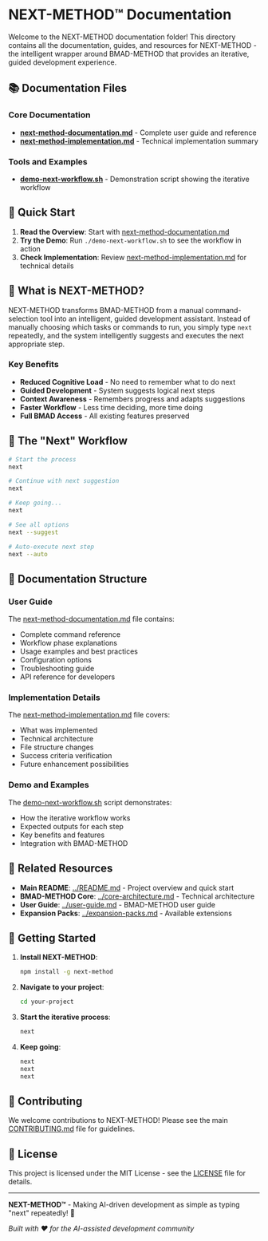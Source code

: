 # NEXT-METHOD™ Documentation

Welcome to the NEXT-METHOD documentation folder! This directory contains all the documentation, guides, and resources for NEXT-METHOD - the intelligent wrapper around BMAD-METHOD that provides an iterative, guided development experience.

## 📚 Documentation Files

### Core Documentation
- **[next-method-documentation.md](./next-method-documentation.md)** - Complete user guide and reference
- **[next-method-implementation.md](./next-method-implementation.md)** - Technical implementation summary

### Tools and Examples
- **[demo-next-workflow.sh](./demo-next-workflow.sh)** - Demonstration script showing the iterative workflow

## 🚀 Quick Start

1. **Read the Overview**: Start with [next-method-documentation.md](./next-method-documentation.md)
2. **Try the Demo**: Run `./demo-next-workflow.sh` to see the workflow in action
3. **Check Implementation**: Review [next-method-implementation.md](./next-method-implementation.md) for technical details

## 🎯 What is NEXT-METHOD?

NEXT-METHOD transforms BMAD-METHOD from a manual command-selection tool into an intelligent, guided development assistant. Instead of manually choosing which tasks or commands to run, you simply type `next` repeatedly, and the system intelligently suggests and executes the next appropriate step.

### Key Benefits
- **Reduced Cognitive Load** - No need to remember what to do next
- **Guided Development** - System suggests logical next steps
- **Context Awareness** - Remembers progress and adapts suggestions
- **Faster Workflow** - Less time deciding, more time doing
- **Full BMAD Access** - All existing features preserved

## 🔄 The "Next" Workflow

```bash
# Start the process
next

# Continue with next suggestion
next

# Keep going...
next

# See all options
next --suggest

# Auto-execute next step
next --auto
```

## 📖 Documentation Structure

### User Guide
The [next-method-documentation.md](./next-method-documentation.md) file contains:
- Complete command reference
- Workflow phase explanations
- Usage examples and best practices
- Configuration options
- Troubleshooting guide
- API reference for developers

### Implementation Details
The [next-method-implementation.md](./next-method-implementation.md) file covers:
- What was implemented
- Technical architecture
- File structure changes
- Success criteria verification
- Future enhancement possibilities

### Demo and Examples
The [demo-next-workflow.sh](./demo-next-workflow.sh) script demonstrates:
- How the iterative workflow works
- Expected outputs for each step
- Key benefits and features
- Integration with BMAD-METHOD

## 🔗 Related Resources

- **Main README**: [../README.md](../README.md) - Project overview and quick start
- **BMAD-METHOD Core**: [../core-architecture.md](../core-architecture.md) - Technical architecture
- **User Guide**: [../user-guide.md](../user-guide.md) - BMAD-METHOD user guide
- **Expansion Packs**: [../expansion-packs.md](../expansion-packs.md) - Available extensions

## 🚀 Getting Started

1. **Install NEXT-METHOD**:
   ```bash
   npm install -g next-method
   ```

2. **Navigate to your project**:
   ```bash
   cd your-project
   ```

3. **Start the iterative process**:
   ```bash
   next
   ```

4. **Keep going**:
   ```bash
   next
   next
   next
   ```

## 🤝 Contributing

We welcome contributions to NEXT-METHOD! Please see the main [CONTRIBUTING.md](../CONTRIBUTING.md) file for guidelines.

## 📄 License

This project is licensed under the MIT License - see the [LICENSE](../LICENSE) file for details.

---

**NEXT-METHOD™** - Making AI-driven development as simple as typing "next" repeatedly! 🚀

*Built with ❤️ for the AI-assisted development community*

